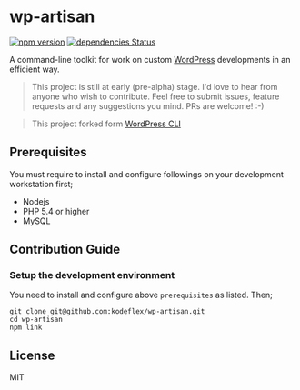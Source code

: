 # wp-artisan

[![npm version](https://badge.fury.io/js/wp-artisan.svg)](https://badge.fury.io/js/wp-artisan) [![dependencies Status](https://david-dm.org/kodeflex/wp-artisan/status.svg)](https://david-dm.org/kodeflex/wp-artisan)

A command-line toolkit for work on custom [WordPress](http://wordpress.org/) developments in an efficient way.

> This project is still at early (pre-alpha) stage.
> I'd love to hear from anyone who wish to contribute. Feel free to submit issues, feature requests and any suggestions you mind. PRs are welcome! :-)

> This project forked form [WordPress CLI](https://github.com/thinkholic/wordpress-cli/)

## Prerequisites

You must require to install and configure followings on your development workstation first;
* Nodejs
* PHP 5.4 or higher
* MySQL

## Contribution Guide

### Setup the development environment

You need to install and configure above `prerequisites` as listed.
Then;

```
git clone git@github.com:kodeflex/wp-artisan.git
cd wp-artisan
npm link
```

## License

MIT
